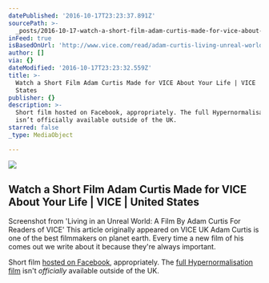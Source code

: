 ```yaml
---
datePublished: '2016-10-17T23:23:37.891Z'
sourcePath: >-
  _posts/2016-10-17-watch-a-short-film-adam-curtis-made-for-vice-about-your-life.md
inFeed: true
isBasedOnUrl: 'http://www.vice.com/read/adam-curtis-living-unreal-world-short-film'
author: []
via: {}
dateModified: '2016-10-17T23:23:32.559Z'
title: >-
  Watch a Short Film Adam Curtis Made for VICE About Your Life | VICE | United
  States
publisher: {}
description: >-
  Short film hosted on Facebook, appropriately. The full Hypernormalisation film
  isn’t officially available outside of the UK.
starred: false
_type: MediaObject

---
```

<article style=""><img src="https://imgflo.herokuapp.com/graph/2b2431f8e7ba7b0/7bc82ca2651aaf16ca69d97c50e2072e/noop.png?input=https%3A%2F%2Fvice-images.vice.com%2Fimages%2Farticles%2Fmeta%2F2016%2F10%2F15%2Fadam-curtis-living-unreal-world-short-film-1476531772.png%3Fresize%3D*%3A*%26output-quality%3D75" /><h1>Watch a Short Film Adam Curtis Made for VICE About Your Life | VICE | United States</h1><p>Screenshot from 'Living in an Unreal World: A Film By Adam Curtis For Readers of VICE' This article originally appeared on VICE UK Adam Curtis is one of the best filmmakers on planet earth. Every time a new film of his comes out we write about it because they're always important.</p></article>

Short film [hosted on Facebook][0], appropriately. The [full Hypernormalisation film][1] isn't _officially_ available outside of the UK.

[0]: https://www.facebook.com/VICE/videos/1414301661936421/
[1]: https://thoughtmaybe.com/hypernormalisation/?lang=en